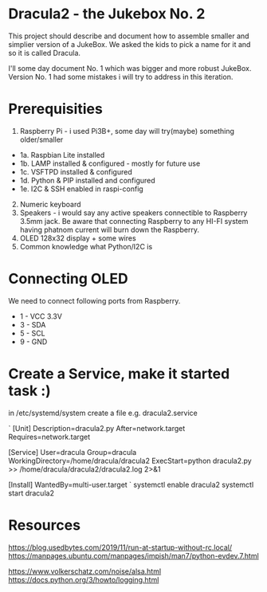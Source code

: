 # Dracula2 - the Jukebox No. 2

This project should describe and document how to assemble smaller and simplier version of a JukeBox. We asked the kids to pick a name for it and so it is called Dracula.

I'll some day document No. 1 which was bigger and more robust JukeBox. Version No. 1 had some mistakes i will try to address in this iteration.

# Prerequisities
1. Raspberry Pi - i used Pi3B+, some day will try(maybe) something older/smaller
  - 1a. Raspbian Lite installed
  - 1b. LAMP installed & configured - mostly for future use
  - 1c. VSFTPD installed & configured
  - 1d. Python & PIP installed and configured
  - 1e. I2C & SSH enabled in raspi-config
2. Numeric keyboard
3. Speakers - i would say any active speakers connectible to Raspberry 3.5mm jack. Be aware that connecting Raspberry to any HI-FI system having phatnom current will burn down the Raspberry. 
4. OLED 128x32 display + some wires
5. Common knowledge what Python/I2C is

# Connecting OLED
We need to connect following ports from Raspberry.
- 1 - VCC 3.3V
- 3 - SDA
- 5 - SCL
- 9 - GND

# Create a Service, make it started task :)
in /etc/systemd/system create a file e.g. dracula2.service

`
[Unit]
Description=dracula2.py
After=network.target
Requires=network.target

[Service]
User=dracula
Group=dracula
WorkingDirectory=/home/dracula/dracula2
ExecStart=python dracula2.py >> /home/dracula/dracula2/dracula2.log 2>&1

[Install]
WantedBy=multi-user.target
`
systemctl enable dracula2
systemctl start dracula2

# Resources
https://blog.usedbytes.com/2019/11/run-at-startup-without-rc.local/
https://manpages.ubuntu.com/manpages/impish/man7/python-evdev.7.html

https://www.volkerschatz.com/noise/alsa.html
https://docs.python.org/3/howto/logging.html




